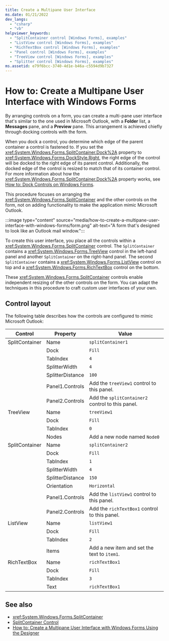 ```yaml
---
title: Create a Multipane User Interface
ms.date: 01/21/2022
dev_langs: 
  - "csharp"
  - "vb"
helpviewer_keywords: 
  - "SplitContainer control [Windows Forms], examples"
  - "ListView control [Windows Forms], examples"
  - "RichTextBox control [Windows Forms], examples"
  - "Panel control [Windows Forms], examples"
  - "TreeView control [Windows Forms], examples"
  - "Splitter control [Windows Forms], examples"
ms.assetid: e79f6bcc-3740-4d1e-b46a-c5594d9b7327
---
```

# How to: Create a Multipane User Interface with Windows Forms

By arranging controls on a form, you can create a multi-pane user interface that's similar to the one used in Microsoft Outlook, with a **Folder** list, a **Messages** pane, and a **Preview** pane. This arrangement is achieved chiefly through docking controls with the form.

When you dock a control, you determine which edge of the parent container a control is fastened to. If you set the <xref:System.Windows.Forms.SplitContainer.Dock%2A> property to <xref:System.Windows.Forms.DockStyle.Right>, the right edge of the control will be docked to the right edge of its parent control. Additionally, the docked edge of the control is resized to match that of its container control. For more information about how the <xref:System.Windows.Forms.SplitContainer.Dock%2A> property works, see [How to: Dock Controls on Windows Forms](how-to-dock-controls-on-windows-forms.md).

This procedure focuses on arranging the <xref:System.Windows.Forms.SplitContainer> and the other controls on the form, not on adding functionality to make the application mimic Microsoft Outlook.

:::image type="content" source="media/how-to-create-a-multipane-user-interface-with-windows-forms/form.png" alt-text="A form that's designed to look like an Outlook mail window.":::

To create this user interface, you place all the controls within a <xref:System.Windows.Forms.SplitContainer> control. The `SplitContainer` contains a <xref:System.Windows.Forms.TreeView> control in the left-hand panel and another `SplitContainer` on the right-hand panel. The second `SplitContainer` contains a <xref:System.Windows.Forms.ListView> control on top and a <xref:System.Windows.Forms.RichTextBox> control on the bottom.

These <xref:System.Windows.Forms.SplitContainer> controls enable independent resizing of the other controls on the form. You can adapt the techniques in this procedure to craft custom user interfaces of your own.

## Control layout

The following table describes how the controls are configured to mimic Microsoft Outlook:

| Control        | Property         | Value                                            |
|----------------|------------------|--------------------------------------------------|
| SplitContainer | Name             | `splitContainer1`                                |
|                | Dock             | `Fill`                                           |
|                | TabIndex         | `4`                                              |
|                | SplitterWidth    | `4`                                              |
|                | SplitterDistance | `100`                                            |
|                | Panel1.Controls  | Add the `treeView1` control to this panel.       |
|                | Panel2.Controls  | Add the `splitContainer2` control to this panel. |
| TreeView       | Name             | `treeView1`                                      |
|                | Dock             | `Fill`                                           |
|                | TabIndex         | `0`                                              |
|                | Nodes            | Add a new node named `Node0`                     |
| SplitContainer | Name             | `splitContainer2`                                |
|                | Dock             | `Fill`                                           |
|                | TabIndex         | `1`                                              |
|                | SplitterWidth    | `4`                                              |
|                | SplitterDistance | `150`                                            |
|                | Orientation      | `Horizontal`                                     |
|                | Panel1.Controls  | Add the `listView1` control to this panel.       |
|                | Panel2.Controls  | Add the `richTextBox1` control to this panel.    |
| ListView       | Name             | `listView1`                                      |
|                | Dock             | `Fill`                                           |
|                | TabIndex         | `2`                                              |
|                | Items            | Add a new item and set the text to `item1`.      |
| RichTextBox    | Name             | `richTextBox1`                                   |
|                | Dock             | `Fill`                                           |
|                | TabIndex         | `3`                                              |
|                | Text             | `richTextBox1`                                   |

## See also

- <xref:System.Windows.Forms.SplitContainer>
- [SplitContainer Control](splitcontainer-control-windows-forms.md)
- [How to: Create a Multipane User Interface with Windows Forms Using the Designer](create-a-multipane-user-interface-with-wf-using-the-designer.md)
